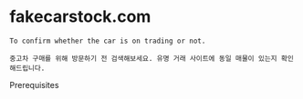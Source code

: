 # fakecarstock.com

    To confirm whether the car is on trading or not.

    중고차 구매를 위해 방문하기 전 검색해보세요. 유명 거래 사이트에 동일 매물이 있는지 확인해드립니다.



Prerequisites
